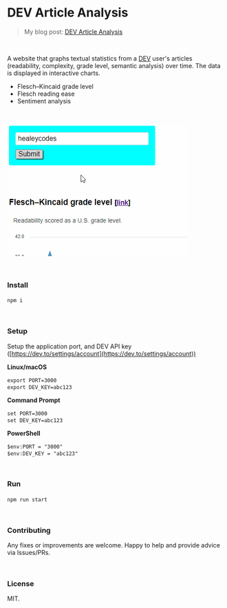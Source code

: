 DEV Article Analysis
=================

> My blog post: [DEV Article Analysis](https://healeycodes.com/dev-article-analysis/)

<br>

A website that graphs textual statistics from a [DEV](https://dev.to) user's articles (readability, complexity, grade level, semantic analysis) over time. The data is displayed in interactive charts.

- Flesch–Kincaid grade level
- Flesch reading ease
- Sentiment analysis

<br>

![This tool in action](https://github.com/healeycodes/dev-article-analysis/blob/master/analysis-tool.gif)

<br>

### Install

`npm i`

<br>

### Setup

Setup the application port, and DEV API key ([https://dev.to/settings/account](https://dev.to/settings/account))

**Linux/macOS**
```
export PORT=3000
export DEV_KEY=abc123
```

**Command Prompt**
```
set PORT=3000
set DEV_KEY=abc123
```

**PowerShell**
```
$env:PORT = "3000"
$env:DEV_KEY = "abc123"
```

<br>

### Run

`npm run start`

<br>

### Contributing

Any fixes or improvements are welcome. Happy to help and provide advice via Issues/PRs.

<br>

### License

MIT.
